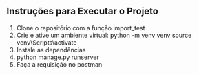 ## Instruções para Executar o Projeto
1. Clone o repositório com a função import_test
2. Crie e ative um ambiente virtual:
python -m venv venv
source venv\Scripts\activate
3. Instale as dependências
4. python manage.py runserver
5. Faça a requisição no postman